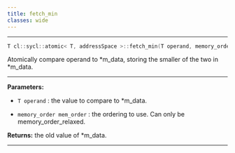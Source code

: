 ```yaml
---
title: fetch_min
classes: wide
---
```



---

```cpp
T cl::sycl::atomic< T, addressSpace >::fetch_min(T operand, memory_order mem_order=memory_order::relaxed)
```


Atomically compare operand to *m_data, storing the smaller of the two in *m_data. 


---
**Parameters:**

 - `T operand`
: the value to compare to *m_data. 

 - `memory_order mem_order`
: the ordering to use. Can only be memory_order_relaxed. 

**Returns:** the old value of *m_data. 

---
